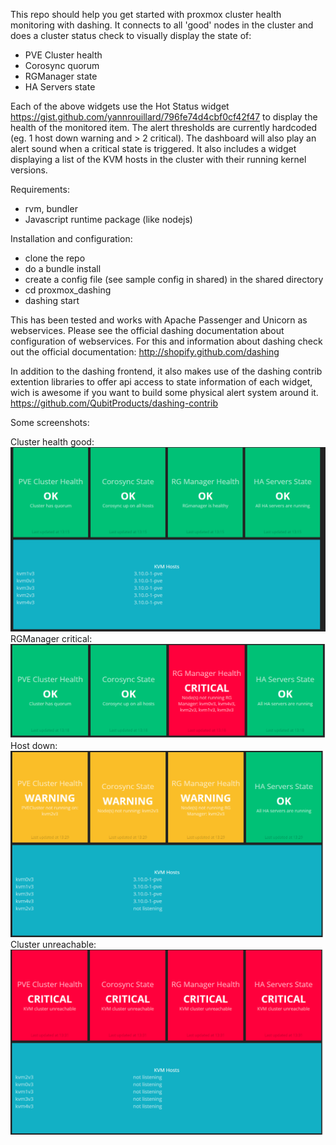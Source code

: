 This repo should help you get started with proxmox cluster health monitoring with dashing.
It connects to all 'good' nodes in the cluster and does a cluster status check
to visually display the state of:
* PVE Cluster health
* Corosync quorum
* RGManager state
* HA Servers state

Each of the above widgets use the Hot Status widget https://gist.github.com/yannrouillard/796fe74d4cbf0cf42f47
to display the health of the monitored item.
The alert thresholds are currently hardcoded (eg. 1 host down warning and > 2 critical).
The dashboard will also play an alert sound when a critical state is triggered.
It also includes a widget displaying a list of the KVM hosts in the cluster
with their running kernel versions.

Requirements:
* rvm, bundler
* Javascript runtime package (like nodejs)

Installation and configuration:
* clone the repo
* do a bundle install
* create a config file (see sample config in shared) in the shared directory
* cd proxmox_dashing
* dashing start

This has been tested and works with Apache Passenger and Unicorn as webservices.
Please see the official dashing documentation about configuration of webservices.
For this and information about dashing check out the official documentation: http://shopify.github.com/dashing

In addition to the dashing frontend, it also makes use of the dashing contrib extention libraries to offer api
access to state information of each widget, wich is awesome if you want to build some physical alert system around it.
https://github.com/QubitProducts/dashing-contrib

Some screenshots:

Cluster health good: ![Proxmox Health Good](https://github.com/hetznerZA/pictures/blob/master/Dashing/Cluster_Good.png)
RGManager critical: ![RGmanager critical](https://github.com/hetznerZA/pictures/blob/master/Dashing/cluster_crit_rgmanager.png)
Host down: ![Host down](https://github.com/hetznerZA/pictures/blob/master/Dashing/Cluster_warnings_host_down.png)
Cluster unreachable: ![Cluster unreachable](https://github.com/hetznerZA/pictures/blob/master/Dashing/cluster_unreachable.png)
